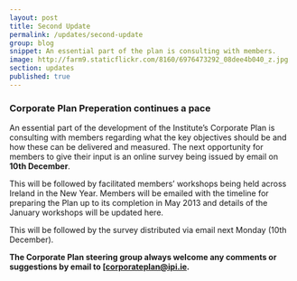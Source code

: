 ```yaml
---
layout: post
title: Second Update
permalink: /updates/second-update
group: blog
snippet: An essential part of the plan is consulting with members.
image: http://farm9.staticflickr.com/8160/6976473292_08dee4b040_z.jpg
section: updates
published: true
---
```


### Corporate Plan Preperation continues a pace

An essential part of the development of the Institute’s Corporate Plan is consulting with members regarding what the key objectives should be and how these can be delivered and measured. The next opportunity for members to give their input is an online survey being issued by email on **10th December**.

This will be followed by facilitated members’ workshops being held across Ireland in the New Year. Members will be emailed with the timeline for preparing the Plan up to its completion in May 2013 and details of the January workshops will be updated here. 

This will be followed by the survey distributed via email next Monday (10th December).

<div class="credits">
<b>The Corporate Plan steering group always welcome any comments or suggestions by email to <a href="mailto:corporateplan@ipi.ie">[corporateplan@ipi.ie</a>.</b>

</div>